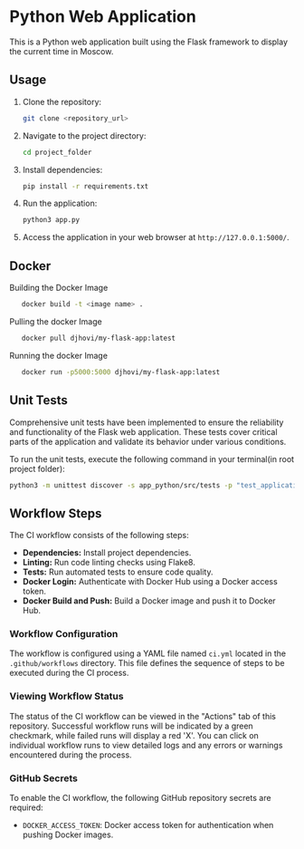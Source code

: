 
# Python Web Application

This is a Python web application built using the Flask framework to display the current time in Moscow.

## Usage

1. Clone the repository:

    ```bash
    git clone <repository_url>
    ```

2. Navigate to the project directory:

    ```bash
    cd project_folder
    ```

3. Install dependencies:

    ```bash
    pip install -r requirements.txt
    ```

4. Run the application:

    ```bash
    python3 app.py
    ```

5. Access the application in your web browser at `http://127.0.0.1:5000/`.

## Docker
Building the Docker Image
 ```bash
    docker build -t <image name> .
```
Pulling the docker Image
 ```bash
    docker pull djhovi/my-flask-app:latest

```
Running the docker Image
 ```bash
    docker run -p5000:5000 djhovi/my-flask-app:latest

```

## Unit Tests

Comprehensive unit tests have been implemented to ensure the reliability and functionality of the Flask web application. These tests cover critical parts of the application and validate its behavior under various conditions.

To run the unit tests, execute the following command in your terminal(in root project folder):

```bash
python3 -m unittest discover -s app_python/src/tests -p "test_application.py"
```

## Workflow Steps

The CI workflow consists of the following steps:

- **Dependencies:** Install project dependencies.
- **Linting:** Run code linting checks using Flake8.
- **Tests:** Run automated tests to ensure code quality.
- **Docker Login:** Authenticate with Docker Hub using a Docker access token.
- **Docker Build and Push:** Build a Docker image and push it to Docker Hub.

### Workflow Configuration

The workflow is configured using a YAML file named `ci.yml` located in the `.github/workflows` directory. This file defines the sequence of steps to be executed during the CI process.

### Viewing Workflow Status

The status of the CI workflow can be viewed in the "Actions" tab of this repository. Successful workflow runs will be indicated by a green checkmark, while failed runs will display a red 'X'. You can click on individual workflow runs to view detailed logs and any errors or warnings encountered during the process.

### GitHub Secrets

To enable the CI workflow, the following GitHub repository secrets are required:

- `DOCKER_ACCESS_TOKEN`: Docker access token for authentication when pushing Docker images.